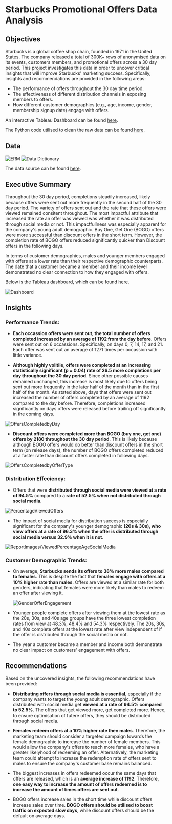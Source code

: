 # Starbucks Promotional Offers Data Analysis
## Objectives
Starbucks is a global coffee shop chain, founded in 1971 in the United States. The company released a total of 300K+ rows of anonymised data on its events, customers members, and promotional offers across a 30 day period. This project investigates this data in order to uncover critical insights that will improve Starbucks' marketing success. Specifically, insights and recommendations are provided in the following areas:

- The performance of offers throughout the 30 day time period.
- The effectiveness of different distribution channels in exposing members to offers.
- How different customer demographics (e.g., age, income, gender, membership signup date) engage with offers.

An interactive Tableau Dashboard can be found [here](https://public.tableau.com/views/StarbucksPromotionalOffersDashboard/Dashboard?:language=en-US&:sid=&:redirect=auth&:display_count=n&:origin=viz_share_link).

The Python code utilised to clean the raw data can be found [here](https://github.com/rara-ch/starbucks_promotional_offers_analysis/blob/main/StarbucksPromotionalOffers_DataCleaning.ipynb).

## Data
![ERM](data/StarbucksPromotionalOffers_RawERM.png)
![Data Dictionary](data/StarbucksPromotionalOffers_RawDataDictionary.png)

The data source can be found [here](https://www.kaggle.com/datasets/ihormuliar/starbucks-customer-data).
## Executive Summary
Throughout the 30 day period, completions steadily increased, likely because offers were sent out more frequently in the second half of the 30 day period. The variety of offers sent out and the rate that these offers were viewed remained consitent throughout. The most impactful attribute that increased the rate an offer was viewed was whether it was distributed through social media or not. This impactfullness was especially apparent for the company's young adult demographic. Buy One, Get One (BOGO) offers were more successful than discount offers in the short term. However, the completion rate of BOGO offers reduced significantly quicker than Discount offers in the following days. 

In terms of customer demographics, males and younger members engaged with offers at a lower rate than their respective demographic counterparts. The date that a customer became a member and their income level demonstrated no clear connection to how they engaged with offers.

Below is the Tableau dashboard, which can be found [here](https://public.tableau.com/views/StarbucksPromotionalOffersDashboard/Dashboard?:language=en-US&:sid=&:redirect=auth&:display_count=n&:origin=viz_share_link).

![Dashboard](StarbucksOffersFunnel_Dashboard.png)
## Insights
### Performance Trends:
- **Each occassion offers were sent out, the total number of offers completed increased by an average of 1192 from the day before**. Offers were sent out on 6 occassions. Specifically, on days 0, 7, 14, 17, and 21. Each offer was sent out an average of 1271 times per occassion with little variance.

- **Although highly volitile, offers were completed at an increasing statistically significant (p = 0.04) rate of 26.5 more completions per day throughout the 30 day period**. Since other possible causes remained unchanged, this increase is most likely due to offers being sent out more frequently in the later half of the month than in the first half of the month. As stated above, days that offers were sent out increased the number of offers completed by an average of 1192 compared to the day before. Therefore, completions increased significantly on days offers were released before trailing off significantly in the coming days.

![OffersCompletedbyDay](ReportImages/OffersCompletedbyDay.png)

- **Discount offers were completed more than BOGO (buy one, get one) offers by 2180 throughout the 30 day period**. This is likely because although BOGO offers would do better than discount offers in the short term (on release days), the number of BOGO offers completed reduced at a faster rate than discount offers completed in following days.

![OffersCompletedbyOfferType](ReportImages/OffersCompletedbyOfferType.png)

### Distribution Effeciency:
- Offers that were **distributed through social media were viewed at a rate of 94.5%** compared to a **rate of 52.5% when not distributed through social media**.

![PercentageViewedOffers](ReportImages/PercentageViewedOffers.png)

- The impact of social media for distribution success is especially significant for the company's younger demographic **(20s & 30s), who view offers at a rate of 96.3% when the offer is distributed through social media versus 32.9% when it is not**.

![ReportImages/ViewedPercentageAgeSocialMedia](ReportImages/ViewedPercentageAgeSocialMedia.png)

### Customer Demographic Trends:
- On average, **Starbucks sends its offers to 38% more males compared to females**. This is despite the fact that **females engage with offers at a 10% higher rate than males**. Offers are viewed at a similar rate for both genders, indicating that females were more likely than males to redeem an offer after viewing it. 
  
  ![GenderOfferEngagement](ReportImages/GenderOfferEngagement.png)
- Younger people complete offers after viewing them at the lowest rate as the 20s, 30s, and 40s age groups have the three lowest completion rates from view at 48.3%, 48.4% and 54.3% respectively. The 20s, 30s, and 40s complete offers at the lowest rate after view independent of if the offer is distributed through the social media or not.

- The year a customer became a member and income both demonstrate no clear impact on customers' engagement with offers.

## Recommendations
Based on the uncovered insights, the following recommendations have been provided:
- **Distributing offers through social media is essential**, especially if the company wants to target the young adult demographic. Offers distributed with social media get **viewed at a rate of 94.5% compared to 52.5%**. The offers that get viewed more, get completed more. Hence, to ensure optimisation of futere offers, they should be distributed through social media.
  
- **Females redeem offers at a 10% higher rate then males**. Therefore, the marketing team should consider a targeted campaign towards the female demographic to increase the number of female members. This would allow the company's offers to reach more females, who have a greater likelyhood of redeeming an offer. Alternatively, the marketing team could attempt to increase the redemption rate of offers sent to males to ensure the company's customer base remains balanced. 
  
- The biggest increases in offers redeemed occur the same days that offers are released, which is an **average increase of 1192**. Therefore, **one easy way to increase the amount of offers redeemed is to increase the amount of times offers are sent out**.
  
- BOGO offers increase sales in the short time while discount offers increase sales over time. **BOGO offers should be utilised to boost traffic on expected slow days**, while discount offers should be the default on average days.
